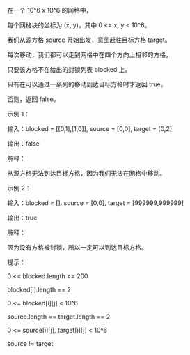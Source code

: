 在一个 10^6 x 10^6 的网格中，

每个网格块的坐标为 (x, y)，其中 0 <= x, y < 10^6。

我们从源方格 source 开始出发，意图赶往目标方格 target。

每次移动，我们都可以走到网格中在四个方向上相邻的方格，

只要该方格不在给出的封锁列表 blocked 上。

只有在可以通过一系列的移动到达目标方格时才返回 true。

否则，返回 false。

 

示例 1：

输入：blocked = [[0,1],[1,0]], source = [0,0], target = [0,2]

输出：false

解释：

从源方格无法到达目标方格，因为我们无法在网格中移动。

示例 2：

输入：blocked = [], source = [0,0], target = [999999,999999]

输出：true

解释：

因为没有方格被封锁，所以一定可以到达目标方格。
 

提示：

0 <= blocked.length <= 200

blocked[i].length == 2

0 <= blocked[i][j] < 10^6

source.length == target.length == 2

0 <= source[i][j], target[i][j] < 10^6

source != target